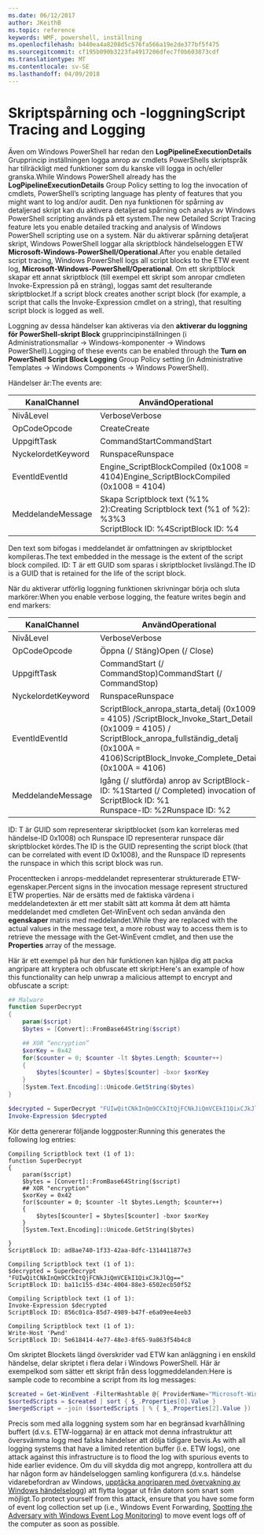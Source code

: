 ```yaml
---
ms.date: 06/12/2017
author: JKeithB
ms.topic: reference
keywords: WMF, powershell, inställning
ms.openlocfilehash: b440ea4a8208d5c576fa566a19e2de377bf5f475
ms.sourcegitcommit: cf195b090b3223fa4917206dfec7f0b603873cdf
ms.translationtype: MT
ms.contentlocale: sv-SE
ms.lasthandoff: 04/09/2018
---
```

# <a name="script-tracing-and-logging"></a><span data-ttu-id="29f76-102">Skriptspårning och -loggning</span><span class="sxs-lookup"><span data-stu-id="29f76-102">Script Tracing and Logging</span></span>

<span data-ttu-id="29f76-103">Även om Windows PowerShell har redan den **LogPipelineExecutionDetails** Grupprincip inställningen logga anrop av cmdlets PowerShells skriptspråk har tillräckligt med funktioner som du kanske vill logga in och/eller granska.</span><span class="sxs-lookup"><span data-stu-id="29f76-103">While Windows PowerShell already has the **LogPipelineExecutionDetails** Group Policy setting to log the invocation of cmdlets, PowerShell’s scripting language has plenty of features that you might want to log and/or audit.</span></span> <span data-ttu-id="29f76-104">Den nya funktionen för spårning av detaljerad skript kan du aktivera detaljerad spårning och analys av Windows PowerShell scripting används på ett system.</span><span class="sxs-lookup"><span data-stu-id="29f76-104">The new Detailed Script Tracing feature lets you enable detailed tracking and analysis of Windows PowerShell scripting use on a system.</span></span> <span data-ttu-id="29f76-105">När du aktiverar spårning detaljerat skript, Windows PowerShell loggar alla skriptblock händelseloggen ETW **Microsoft-Windows-PowerShell/Operational**.</span><span class="sxs-lookup"><span data-stu-id="29f76-105">After you enable detailed script tracing, Windows PowerShell logs all script blocks to the ETW event log, **Microsoft-Windows-PowerShell/Operational**.</span></span> <span data-ttu-id="29f76-106">Om ett skriptblock skapar ett annat skriptblock (till exempel ett skript som anropar cmdleten Invoke-Expression på en sträng), loggas samt det resulterande skriptblocket.</span><span class="sxs-lookup"><span data-stu-id="29f76-106">If a script block creates another script block (for example, a script that calls the Invoke-Expression cmdlet on a string), that resulting script block is logged as well.</span></span>

<span data-ttu-id="29f76-107">Loggning av dessa händelser kan aktiveras via den **aktiverar du loggning för PowerShell-skript Block** grupprincipinställningen (i Administrationsmallar -> Windows-komponenter -> Windows PowerShell).</span><span class="sxs-lookup"><span data-stu-id="29f76-107">Logging of these events can be enabled through the **Turn on PowerShell Script Block Logging** Group Policy setting (in Administrative Templates -> Windows Components -> Windows PowerShell).</span></span>

<span data-ttu-id="29f76-108">Händelser är:</span><span class="sxs-lookup"><span data-stu-id="29f76-108">The events are:</span></span>

| <span data-ttu-id="29f76-109">Kanal</span><span class="sxs-lookup"><span data-stu-id="29f76-109">Channel</span></span> | <span data-ttu-id="29f76-110">Använd</span><span class="sxs-lookup"><span data-stu-id="29f76-110">Operational</span></span>                                 |
|---------|---------------------------------------------|
| <span data-ttu-id="29f76-111">Nivå</span><span class="sxs-lookup"><span data-stu-id="29f76-111">Level</span></span>   | <span data-ttu-id="29f76-112">Verbose</span><span class="sxs-lookup"><span data-stu-id="29f76-112">Verbose</span></span>                                     |
| <span data-ttu-id="29f76-113">OpCode</span><span class="sxs-lookup"><span data-stu-id="29f76-113">Opcode</span></span>  | <span data-ttu-id="29f76-114">Create</span><span class="sxs-lookup"><span data-stu-id="29f76-114">Create</span></span>                                      |
| <span data-ttu-id="29f76-115">Uppgift</span><span class="sxs-lookup"><span data-stu-id="29f76-115">Task</span></span>    | <span data-ttu-id="29f76-116">CommandStart</span><span class="sxs-lookup"><span data-stu-id="29f76-116">CommandStart</span></span>                                |
| <span data-ttu-id="29f76-117">Nyckelordet</span><span class="sxs-lookup"><span data-stu-id="29f76-117">Keyword</span></span> | <span data-ttu-id="29f76-118">Runspace</span><span class="sxs-lookup"><span data-stu-id="29f76-118">Runspace</span></span>                                    |
| <span data-ttu-id="29f76-119">EventId</span><span class="sxs-lookup"><span data-stu-id="29f76-119">EventId</span></span> | <span data-ttu-id="29f76-120">Engine_ScriptBlockCompiled (0x1008 = 4104)</span><span class="sxs-lookup"><span data-stu-id="29f76-120">Engine_ScriptBlockCompiled (0x1008 = 4104)</span></span>  |
| <span data-ttu-id="29f76-121">Meddelande</span><span class="sxs-lookup"><span data-stu-id="29f76-121">Message</span></span> | <span data-ttu-id="29f76-122">Skapa Scriptblock text (%1% 2):</span><span class="sxs-lookup"><span data-stu-id="29f76-122">Creating Scriptblock text (%1 of %2):</span></span> </br> <span data-ttu-id="29f76-123">%3</span><span class="sxs-lookup"><span data-stu-id="29f76-123">%3</span></span> </br> <span data-ttu-id="29f76-124">ScriptBlock ID: %4</span><span class="sxs-lookup"><span data-stu-id="29f76-124">ScriptBlock ID: %4</span></span> |


<span data-ttu-id="29f76-125">Den text som bifogas i meddelandet är omfattningen av skriptblocket kompileras.</span><span class="sxs-lookup"><span data-stu-id="29f76-125">The text embedded in the message is the extent of the script block compiled.</span></span> <span data-ttu-id="29f76-126">ID: T är ett GUID som sparas i skriptblocket livslängd.</span><span class="sxs-lookup"><span data-stu-id="29f76-126">The ID is a GUID that is retained for the life of the script block.</span></span>

<span data-ttu-id="29f76-127">När du aktiverar utförlig loggning funktionen skrivningar börja och sluta markörer:</span><span class="sxs-lookup"><span data-stu-id="29f76-127">When you enable verbose logging, the feature writes begin and end markers:</span></span>

| <span data-ttu-id="29f76-128">Kanal</span><span class="sxs-lookup"><span data-stu-id="29f76-128">Channel</span></span> | <span data-ttu-id="29f76-129">Använd</span><span class="sxs-lookup"><span data-stu-id="29f76-129">Operational</span></span>                                            |
|---------|--------------------------------------------------------|
| <span data-ttu-id="29f76-130">Nivå</span><span class="sxs-lookup"><span data-stu-id="29f76-130">Level</span></span>   | <span data-ttu-id="29f76-131">Verbose</span><span class="sxs-lookup"><span data-stu-id="29f76-131">Verbose</span></span>                                                |
| <span data-ttu-id="29f76-132">OpCode</span><span class="sxs-lookup"><span data-stu-id="29f76-132">Opcode</span></span>  | <span data-ttu-id="29f76-133">Öppna (/ Stäng)</span><span class="sxs-lookup"><span data-stu-id="29f76-133">Open (/ Close)</span></span>                                         |
| <span data-ttu-id="29f76-134">Uppgift</span><span class="sxs-lookup"><span data-stu-id="29f76-134">Task</span></span>    | <span data-ttu-id="29f76-135">CommandStart (/ CommandStop)</span><span class="sxs-lookup"><span data-stu-id="29f76-135">CommandStart (/ CommandStop)</span></span>                           |
| <span data-ttu-id="29f76-136">Nyckelordet</span><span class="sxs-lookup"><span data-stu-id="29f76-136">Keyword</span></span> | <span data-ttu-id="29f76-137">Runspace</span><span class="sxs-lookup"><span data-stu-id="29f76-137">Runspace</span></span>                                               |
| <span data-ttu-id="29f76-138">EventId</span><span class="sxs-lookup"><span data-stu-id="29f76-138">EventId</span></span> | <span data-ttu-id="29f76-139">ScriptBlock\_anropa\_starta\_detalj (0x1009 = 4105) /</span><span class="sxs-lookup"><span data-stu-id="29f76-139">ScriptBlock\_Invoke\_Start\_Detail (0x1009 = 4105) /</span></span> </br> <span data-ttu-id="29f76-140">ScriptBlock\_anropa\_fullständig\_detalj (0x100A = 4106)</span><span class="sxs-lookup"><span data-stu-id="29f76-140">ScriptBlock\_Invoke\_Complete\_Detail (0x100A = 4106)</span></span> |
| <span data-ttu-id="29f76-141">Meddelande</span><span class="sxs-lookup"><span data-stu-id="29f76-141">Message</span></span> | <span data-ttu-id="29f76-142">Igång (/ slutförda) anrop av ScriptBlock-ID: %1</span><span class="sxs-lookup"><span data-stu-id="29f76-142">Started (/ Completed) invocation of ScriptBlock ID: %1</span></span> </br> <span data-ttu-id="29f76-143">Runspace-ID: %2</span><span class="sxs-lookup"><span data-stu-id="29f76-143">Runspace ID: %2</span></span> |

<span data-ttu-id="29f76-144">ID: T är GUID som representerar skriptblocket (som kan korreleras med händelse-ID 0x1008) och Runspace ID representerar runspace där skriptblocket kördes.</span><span class="sxs-lookup"><span data-stu-id="29f76-144">The ID is the GUID representing the script block (that can be correlated with event ID 0x1008), and the Runspace ID represents the runspace in which this script block was run.</span></span>

<span data-ttu-id="29f76-145">Procenttecken i anrops-meddelandet representerar strukturerade ETW-egenskaper.</span><span class="sxs-lookup"><span data-stu-id="29f76-145">Percent signs in the invocation message represent structured ETW properties.</span></span> <span data-ttu-id="29f76-146">När de ersätts med de faktiska värdena i meddelandetexten är ett mer stabilt sätt att komma åt dem att hämta meddelandet med cmdleten Get-WinEvent och sedan använda den **egenskaper** matris med meddelandet.</span><span class="sxs-lookup"><span data-stu-id="29f76-146">While they are replaced with the actual values in the message text, a more robust way to access them is to retrieve the message with the Get-WinEvent cmdlet, and then use the **Properties** array of the message.</span></span>

<span data-ttu-id="29f76-147">Här är ett exempel på hur den här funktionen kan hjälpa dig att packa angripare att kryptera och obfuscate ett skript:</span><span class="sxs-lookup"><span data-stu-id="29f76-147">Here's an example of how this functionality can help unwrap a malicious attempt to encrypt and obfuscate a script:</span></span>

```powershell
## Malware
function SuperDecrypt
{
    param($script)
    $bytes = [Convert]::FromBase64String($script)

    ## XOR “encryption”
    $xorKey = 0x42
    for($counter = 0; $counter -lt $bytes.Length; $counter++)
    {
        $bytes[$counter] = $bytes[$counter] -bxor $xorKey
    }
    [System.Text.Encoding]::Unicode.GetString($bytes)
}

$decrypted = SuperDecrypt "FUIwQitCNkInQm9CCkItQjFCNkJiQmVCEkI1QixCJkJlQg=="
Invoke-Expression $decrypted
```

<span data-ttu-id="29f76-148">Kör detta genererar följande loggposter:</span><span class="sxs-lookup"><span data-stu-id="29f76-148">Running this generates the following log entries:</span></span>

```
Compiling Scriptblock text (1 of 1):
function SuperDecrypt
{
    param($script)
    $bytes = [Convert]::FromBase64String($script)
    ## XOR "encryption"
    $xorKey = 0x42
    for($counter = 0; $counter -lt $bytes.Length; $counter++)
    {
        $bytes[$counter] = $bytes[$counter] -bxor $xorKey
    }
    [System.Text.Encoding]::Unicode.GetString($bytes)

}
ScriptBlock ID: ad8ae740-1f33-42aa-8dfc-1314411877e3

Compiling Scriptblock text (1 of 1):
$decrypted = SuperDecrypt "FUIwQitCNkInQm9CCkItQjFCNkJiQmVCEkI1QixCJkJlQg=="
ScriptBlock ID: ba11c155-d34c-4004-88e3-6502ecb50f52

Compiling Scriptblock text (1 of 1):
Invoke-Expression $decrypted
ScriptBlock ID: 856c01ca-85d7-4989-b47f-e6a09ee4eeb3

Compiling Scriptblock text (1 of 1):
Write-Host 'Pwnd'
ScriptBlock ID: 5e618414-4e77-48e3-8f65-9a863f54b4c8
```

Om skriptet Blockets längd överskrider vad ETW kan anläggning i en enskild händelse, delar skriptet i flera delar i Windows PowerShell. <span data-ttu-id="29f76-150">Här är exempelkod som sätter ett skript från dess loggmeddelanden:</span><span class="sxs-lookup"><span data-stu-id="29f76-150">Here is sample code to recombine a script from its log messages:</span></span>

```powershell
$created = Get-WinEvent -FilterHashtable @{ ProviderName="Microsoft-Windows-PowerShell"; Id = 4104 } | Where-Object { $_.<...> }
$sortedScripts = $created | sort { $_.Properties[0].Value }
$mergedScript = -join ($sortedScripts | % { $_.Properties[2].Value })
```

<span data-ttu-id="29f76-151">Precis som med alla loggning system som har en begränsad kvarhållning buffert (d.v.s. ETW-loggarna) är en attack mot denna infrastruktur att översvämma logg med falska händelser att dölja tidigare bevis.</span><span class="sxs-lookup"><span data-stu-id="29f76-151">As with all logging systems that have a limited retention buffer (i.e. ETW logs), one attack against this infrastructure is to flood the log with spurious events to hide earlier evidence.</span></span> <span data-ttu-id="29f76-152">Om du vill skydda dig mot angrepp, kontrollera att du har någon form av händelseloggen samling konfigurera (d.v.s. händelse vidarebefordran av Windows, [upptäcka angriparen med övervakning av Windows händelselogg](http://www.nsa.gov/ia/_files/app/Spotting_the_Adversary_with_Windows_Event_Log_Monitoring.pdf)) att flytta loggar ut från datorn som snart som möjligt.</span><span class="sxs-lookup"><span data-stu-id="29f76-152">To protect yourself from this attack, ensure that you have some form of event log collection set up (i.e., Windows Event Forwarding, [Spotting the Adversary with Windows Event Log Monitoring](http://www.nsa.gov/ia/_files/app/Spotting_the_Adversary_with_Windows_Event_Log_Monitoring.pdf)) to move event logs off of the computer as soon as possible.</span></span>